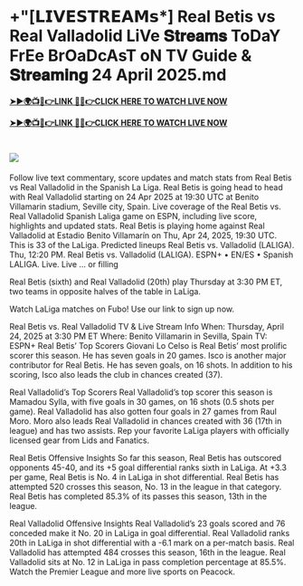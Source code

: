 # +"[𝗟𝗜𝗩𝗘𝗦𝗧𝗥𝗘𝗔𝗠𝘀*] Real Betis vs Real Valladolid LiVe 𝐒𝐭𝐫𝐞𝐚𝐦𝐬 ToDaY FrEe BrOaDcAsT oN TV Guide & 𝐒𝐭𝐫𝐞𝐚𝐦𝐢𝐧𝐠 24 April 2025.md

**[➤►🌍📺📱👉LINK 🔴✅👉CLICK HERE TO WATCH LIVE NOW](https://ultravibetv.com/soccer-trusthub/?VV)**

**[➤►🌍📺📱👉LINK 🔴✅👉CLICK HERE TO WATCH LIVE NOW](https://ultravibetv.com/soccer-trusthub/?VV)**

# [![](https://blogger.googleusercontent.com/img/b/R29vZ2xl/AVvXsEgw86QcRTQHa_0UF_R0Ce_BfmEP5mTpVruRVIlWCPMMqp8oWxkzZavuKovDSK7oHt7t7csMbgy3jKUoCHU7kED_YXGoogHBc3NxSi3Jurev7bBa3b51d-V1n3mFx857KlyS0FiziJpcUdJgJFovmDw3IASQPNDjw8eVi3p9JbVffFfUQEfkj3-qYllz/s686/soccer.gif)](https://ultravibetv.com/soccer-trusthub/?VV)

Follow live text commentary, score updates and match stats from Real Betis vs Real Valladolid in the Spanish La Liga.
Real Betis is going head to head with Real Valladolid starting on 24 Apr 2025 at 19:30 UTC at Benito Villamarin stadium, Seville city, Spain.
Live coverage of the Real Betis vs. Real Valladolid Spanish Laliga game on ESPN, including live score, highlights and updated stats.
Real Betis is playing home against Real Valladolid at Estadio Benito Villamarín on Thu, Apr 24, 2025, 19:30 UTC. This is 33 of the LaLiga. Predicted lineups
Real Betis vs. Valladolid (LALIGA). Thu, 12:20 PM. Real Betis vs. Valladolid (LALIGA). ESPN+ • EN/ES • Spanish LALIGA. Live. Live ... or filling 

Real Betis (sixth) and Real Valladolid (20th) play Thursday at 3:30 PM ET, two teams in opposite halves of the table in LaLiga.

Watch LaLiga matches on Fubo! Use our link to sign up now.

Real Betis vs. Real Valladolid TV & Live Stream Info
When: Thursday, April 24, 2025 at 3:30 PM ET
Where: Benito Villamarin in Sevilla, Spain
TV: ESPN+
Real Betis’ Top Scorers
Giovani Lo Celso is Real Betis’ most prolific scorer this season. He has seven goals in 20 games.
Isco is another major contributor for Real Betis. He has seven goals, on 16 shots.
In addition to his scoring, Isco also leads the club in chances created (37).

Real Valladolid’s Top Scorers
Real Valladolid’s top scorer this season is Mamadou Sylla, with five goals in 30 games, on 16 shots (0.5 shots per game).
Real Valladolid has also gotten four goals in 27 games from Raul Moro.
Moro also leads Real Valladolid in chances created with 36 (17th in league) and has two assists.
Rep your favorite LaLiga players with officially licensed gear from Lids and Fanatics.

Real Betis Offensive Insights
So far this season, Real Betis has outscored opponents 45-40, and its +5 goal differential ranks sixth in LaLiga.
At +3.3 per game, Real Betis is No. 4 in LaLiga in shot differential.
Real Betis has attempted 520 crosses this season, No. 13 in the league in that category.
Real Betis has completed 85.3% of its passes this season, 13th in the league.

Real Valladolid Offensive Insights
Real Valladolid’s 23 goals scored and 76 conceded make it No. 20 in LaLiga in goal differential.
Real Valladolid ranks 20th in LaLiga in shot differential with a -6.1 mark on a per-match basis.
Real Valladolid has attempted 484 crosses this season, 16th in the league.
Real Valladolid sits at No. 12 in LaLiga in pass completion percentage at 85.5%.
Watch the Premier League and more live sports on Peacock.
